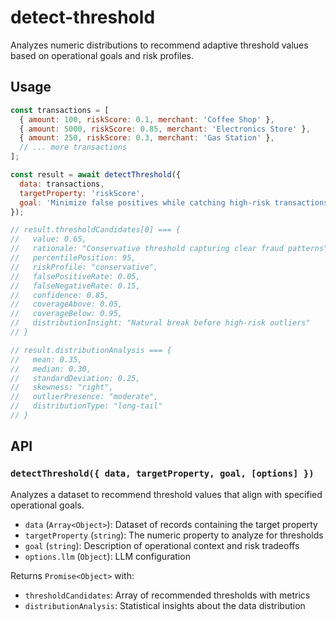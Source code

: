 # detect-threshold

Analyzes numeric distributions to recommend adaptive threshold values based on operational goals and risk profiles.

## Usage

```javascript
const transactions = [
  { amount: 100, riskScore: 0.1, merchant: 'Coffee Shop' },
  { amount: 5000, riskScore: 0.85, merchant: 'Electronics Store' },
  { amount: 250, riskScore: 0.3, merchant: 'Gas Station' },
  // ... more transactions
];

const result = await detectThreshold({
  data: transactions,
  targetProperty: 'riskScore',
  goal: 'Minimize false positives while catching high-risk transactions. Prioritize customer experience but flag definite fraud patterns.'
});

// result.thresholdCandidates[0] === {
//   value: 0.65,
//   rationale: "Conservative threshold capturing clear fraud patterns",
//   percentilePosition: 95,
//   riskProfile: "conservative",
//   falsePositiveRate: 0.05,
//   falseNegativeRate: 0.15,
//   confidence: 0.85,
//   coverageAbove: 0.05,
//   coverageBelow: 0.95,
//   distributionInsight: "Natural break before high-risk outliers"
// }

// result.distributionAnalysis === {
//   mean: 0.35,
//   median: 0.30,
//   standardDeviation: 0.25,
//   skewness: "right",
//   outlierPresence: "moderate",
//   distributionType: "long-tail"
// }
```

## API

### `detectThreshold({ data, targetProperty, goal, [options] })`

Analyzes a dataset to recommend threshold values that align with specified operational goals.

- `data` (`Array<Object>`): Dataset of records containing the target property
- `targetProperty` (`string`): The numeric property to analyze for thresholds
- `goal` (`string`): Description of operational context and risk tradeoffs
- `options.llm` (`Object`): LLM configuration

Returns `Promise<Object>` with:
- `thresholdCandidates`: Array of recommended thresholds with metrics
- `distributionAnalysis`: Statistical insights about the data distribution
